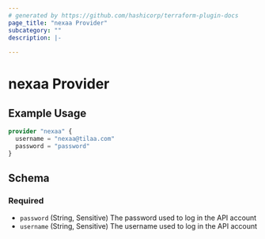 ```yaml
---
# generated by https://github.com/hashicorp/terraform-plugin-docs
page_title: "nexaa Provider"
subcategory: ""
description: |-
  
---
```


# nexaa Provider



## Example Usage

```terraform
provider "nexaa" {
  username = "nexaa@tilaa.com"
  password = "password"
}
```

<!-- schema generated by tfplugindocs -->
## Schema

### Required

- `password` (String, Sensitive) The password used to log in the API account
- `username` (String, Sensitive) The username used to log in the API account
